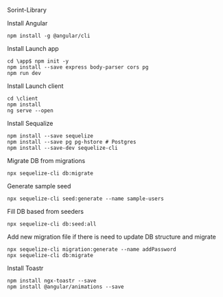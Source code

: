 Sorint-Library

Install Angular 
```
npm install -g @angular/cli
```
Install Launch app
```
cd \app$ npm init -y
npm install --save express body-parser cors pg
npm run dev
```
Install Launch client
```
cd \client
npm install
ng serve --open
```
Install Sequalize
```
npm install --save sequelize
npm install --save pg pg-hstore # Postgres
npm install --save-dev sequelize-cli
```
Migrate DB from migrations
```
npx sequelize-cli db:migrate
```
Generate sample seed
```
npx sequelize-cli seed:generate --name sample-users
```
Fill DB based from seeders
```
npx sequelize-cli db:seed:all
```
Add new migration file if there is need to update DB structure
and migrate
```
npx sequelize-cli migration:generate --name addPassword
npx sequelize-cli db:migrate
```
Install Toastr
```
npm install ngx-toastr --save
npm install @angular/animations --save
```